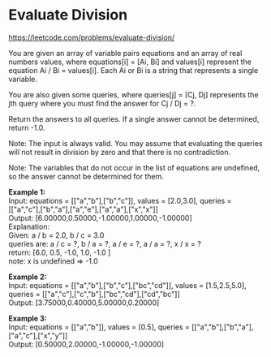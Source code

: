# Evaluate Division
https://leetcode.com/problems/evaluate-division/

You are given an array of variable pairs equations and an array of real numbers values, where equations[i] = [Ai, Bi] and values[i] represent the equation Ai / Bi = values[i]. Each Ai or Bi is a string that represents a single variable.

You are also given some queries, where queries[j] = [Cj, Dj] represents the jth query where you must find the answer for Cj / Dj = ?.

Return the answers to all queries. If a single answer cannot be determined, return -1.0.

Note: The input is always valid. You may assume that evaluating the queries will not result in division by zero and that there is no contradiction.

Note: The variables that do not occur in the list of equations are undefined, so the answer cannot be determined for them.


<b>Example 1:</b> \
Input: equations = [["a","b"],["b","c"]], values = [2.0,3.0], queries = [["a","c"],["b","a"],["a","e"],["a","a"],["x","x"]]\
Output: [6.00000,0.50000,-1.00000,1.00000,-1.00000]\
Explanation: \
Given: a / b = 2.0, b / c = 3.0\
queries are: a / c = ?, b / a = ?, a / e = ?, a / a = ?, x / x = ? \
return: [6.0, 0.5, -1.0, 1.0, -1.0 ]\
note: x is undefined => -1.0

<b>Example 2:</b>\
Input: equations = [["a","b"],["b","c"],["bc","cd"]], values = [1.5,2.5,5.0], queries = [["a","c"],["c","b"],["bc","cd"],["cd","bc"]]\
Output: [3.75000,0.40000,5.00000,0.20000]

<b>Example 3:</b>\
Input: equations = [["a","b"]], values = [0.5], queries = [["a","b"],["b","a"],["a","c"],["x","y"]]\
Output: [0.50000,2.00000,-1.00000,-1.00000]